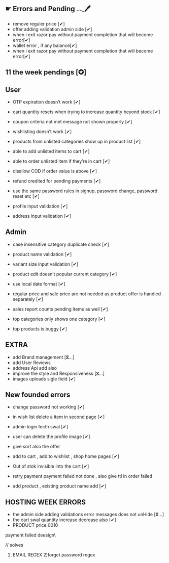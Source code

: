 ☛ Errors and Pending 𓂃🖊
------------------------


- remove reguler price [✔]
- offer adding validation admin side [✔]
- when i exit razor pay without payment completion that will become error[✔]
- wallet error , if any balance[✔]
- when i exit razor pay without payment completion that will become error[✔]


11 the week pendings [✪]
------------------------

 User 
------

- OTP expiration doesn’t work [✔]

- cart quantity resets when trying to increase quantity beyond stock [✔]
- coupon criteria not met message not shown properly  [✔]
- wishlisting doesn’t work [✔]
- products from unlisted categories show up in product list [✔] 
- able to add unlisted items to cart [✔] 
- able to order unlisted item if they’re in cart [✔]
- disallow COD if order value is above [✔]
- refund credited for pending payments [✔]
- use the same password rules in signup, password change, password reset etc [✔]
- profile input validation [✔]
- address input validation [✔]

 Admin
-------

- case insensitive category duplicate check [✔]  
- product name validation  [✔]
- variant size input validation  [✔]
- product edit doesn’t popular current category  [✔]
- use local date format [✔]
- regular price and sale price are not needed as product offer is handled separately  [✔]
- sales report counts pending items as well [✔]


- top categories only shows one category [✔] 
- top products is buggy [✔]



 EXTRA
-------

- add Brand management [ⴵ...]
- add User Reviews  
- address Api add also 
- improve the style and Responsiveness [ⴵ...]
- images uploads sigle field [✔]



 New founded errors
--------------------

- change password not working [✔]
- in wish list delete a item in second page [✔]
- admin login fecth swal [✔]
- user can delete the profile image [✔]
- give sort also the offer 


- add to cart , add to wishlist , shop home pages [✔]

- Out of stok invisible into the cart [✔]

- retry payment payment failed not done , also give ttl in order failed 

- add product , existing product name add  [✔]




HOSTING  WEEK ERRORS
---------------------

- the admin side adding validations error messages does not unHide  [ⴵ...]
- the cart swal quantity increase decrease also [✔]
- PRODUCT price 0010 






payment failed deesign\


// solves 

1) EMAIL REGEX
2)forget password regex
